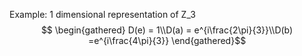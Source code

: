 Example:
	1 dimensional representation of Z_3 $$ \begin{gathered}
	D(e) = 1\\D(a) = e^{i\frac{2\pi}{3}}\\D(b) =e^{i\frac{4\pi}{3}}
	\end{gathered}$$
	